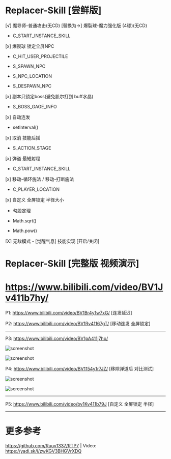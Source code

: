 # Replacer-Skill [尝鲜版]

[√] 魔导师-普通攻击(无CD) [替换为->] 爆裂球-魔力强化版 (4球)(无CD)

- C_START_INSTANCE_SKILL

[x] 爆裂球 锁定全屏NPC

- C_HIT_USER_PROJECTILE

- S_SPAWN_NPC

- S_NPC_LOCATION

- S_DESPAWN_NPC

[x] 副本只锁定boss(避免凯尔打到 buff水晶)

- S_BOSS_GAGE_INFO

[x] 自动连发

- setInterval()

[x] 取消 技能后摇

- S_ACTION_STAGE

[x] 弹道 最短射程

- C_START_INSTANCE_SKILL

[x] 移动-循环施法 / 移动-打断施法

- C_PLAYER_LOCATION

[x] 自定义 全屏锁定 半径大小

- 勾股定理

- Math.sqrt()

- Math.pow()

[X] 无敌模式 - [觉醒气息] 技能实现 [开启/关闭]

# Replacer-Skill [完整版 视频演示]

# https://www.bilibili.com/video/BV1Jv411b7hy/

P1: https://www.bilibili.com/video/BV1Br4y1w7xG/  [连发延迟]

P2: https://www.bilibili.com/video/BV1Rv41167gT/  [移动连发 全屏锁定]

---

P3: https://www.bilibili.com/video/BV1pA411j7ho/

![screenshot](https://github.com/tera-mod/Replacer-Skill-Alpha/blob/main/sample/01.png)

![screenshot](https://github.com/tera-mod/Replacer-Skill-Alpha/blob/main/sample/02.png)

P4: https://www.bilibili.com/video/BV1154y1r7JZ/  [移除弹道后 对比测试]

![screenshot](https://github.com/tera-mod/Replacer-Skill-Alpha/blob/main/sample/03.png)

![screenshot](https://github.com/tera-mod/Replacer-Skill-Alpha/blob/main/sample/04.png)

---

P5: https://www.bilibili.com/video/bv1Kv411b79J  [自定义 全屏锁定 半径]

---

# 更多参考

https://github.com/Ruuv1337/RTP7 | Video: https://yadi.sk/i/zwKGV3BHGVrXDQ
